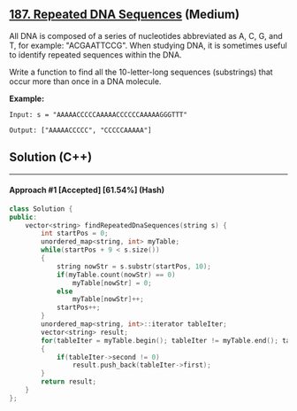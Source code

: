 ## [187. Repeated DNA Sequences](https://leetcode.com/problems/repeated-dna-sequences/) (Medium)

All DNA is composed of a series of nucleotides abbreviated as A, C, G, and T, for example: "ACGAATTCCG". When studying DNA, it is sometimes useful to identify repeated sequences within the DNA.

Write a function to find all the 10-letter-long sequences (substrings) that occur more than once in a DNA molecule.

**Example:**

```
Input: s = "AAAAACCCCCAAAAACCCCCCAAAAAGGGTTT"

Output: ["AAAAACCCCC", "CCCCCAAAAA"]
```

## Solution (C++)

------

#### Approach #1  [Accepted] [61.54%] (Hash)

```c++
class Solution {
public:
    vector<string> findRepeatedDnaSequences(string s) {
        int startPos = 0;
        unordered_map<string, int> myTable;
        while(startPos + 9 < s.size())
        {
            string nowStr = s.substr(startPos, 10);
            if(myTable.count(nowStr) == 0)
                myTable[nowStr] = 0;
            else
                myTable[nowStr]++;
            startPos++;
        }
        unordered_map<string, int>::iterator tableIter;
        vector<string> result;
        for(tableIter = myTable.begin(); tableIter != myTable.end(); tableIter++)
        {
            if(tableIter->second != 0)
                result.push_back(tableIter->first);
        }
        return result;
    }
};
```

